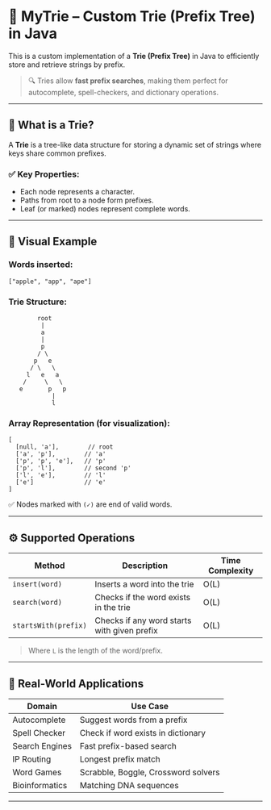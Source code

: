 # 🔡 MyTrie – Custom Trie (Prefix Tree) in Java

This is a custom implementation of a **Trie (Prefix Tree)** in Java to efficiently store and retrieve strings by prefix.

> 🔍 Tries allow **fast prefix searches**, making them perfect for autocomplete, spell-checkers, and dictionary operations.

---

## 🌱 What is a Trie?

A **Trie** is a tree-like data structure for storing a dynamic set of strings where keys share common prefixes.

### ✅ Key Properties:

- Each node represents a character.
- Paths from root to a node form prefixes.
- Leaf (or marked) nodes represent complete words.

---

## 🌲 Visual Example

### Words inserted:

````
["apple", "app", "ape"]
````
### Trie Structure:

```
        root
         |
         a
         |
         p
        / \
       p   e
      / \   \
     l   e   a
    /     \   \
   e       p   p
            |
            l
```
### Array Representation (for visualization):

```
[
  [null, 'a'],        // root
  ['a', 'p'],        // 'a'
  ['p', 'p', 'e'],   // 'p'
  ['p', 'l'],        // second 'p'
  ['l', 'e'],        // 'l'
  ['e']              // 'e'
]
```

✅ Nodes marked with `(✓)` are end of valid words.

---

## ⚙️ Supported Operations

| Method             | Description                                  | Time Complexity |
|--------------------|----------------------------------------------|------------------|
| `insert(word)`     | Inserts a word into the trie                 | O(L)             |
| `search(word)`     | Checks if the word exists in the trie       | O(L)             |
| `startsWith(prefix)` | Checks if any word starts with given prefix | O(L)             |

> Where `L` is the length of the word/prefix.

---
## 🧠 Real-World Applications

| Domain              | Use Case                                     |
|---------------------|----------------------------------------------|
| Autocomplete        | Suggest words from a prefix                  |
| Spell Checker       | Check if word exists in dictionary           |
| Search Engines      | Fast prefix-based search                     |
| IP Routing          | Longest prefix match                         |
| Word Games          | Scrabble, Boggle, Crossword solvers          |
| Bioinformatics      | Matching DNA sequences                       |

---
